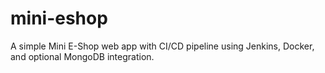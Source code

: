 # mini-eshop
A simple Mini E-Shop web app with CI/CD pipeline using Jenkins, Docker, and optional MongoDB integration.
